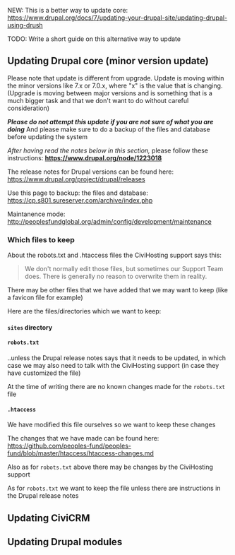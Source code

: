 

NEW: This is a better way to update core: https://www.drupal.org/docs/7/updating-your-drupal-site/updating-drupal-using-drush

TODO: Write a short guide on this alternative way to update

## Updating Drupal core (minor version update)

Please note that update is different from upgrade. Update is moving within the minor versions like 7.x or 7.0.x, where "x" is the value that is changing. (Upgrade is moving between major versions and is something that is a much bigger task and that we don't want to do without careful consideration)

***Please do not attempt this update if you are not sure of what you are doing*** And please make sure to do a backup of the files and database before updating the system

*After having read the notes below in this section,* please follow these instructions: **https://www.drupal.org/node/1223018**

The release notes for Drupal versions can be found here:
https://www.drupal.org/project/drupal/releases

Use this page to backup: the files and database:
https://cp.s801.sureserver.com/archive/index.php

Maintanence mode:
http://peoplesfundglobal.org/admin/config/development/maintenance

### Which files to keep

About the robots.txt and .htaccess files the CiviHosting support says this:
> We don't normally edit those files, but sometimes our Support Team does. There is
generally no reason to overwrite them in reality.

There may be other files that we have added that we may want to keep (like a favicon file for example)

Here are the files/directories which we want to keep:

#### `sites` directory

#### `robots.txt`

..unless the Drupal release notes says that it needs to be updated, in which case we may also need to talk with the CiviHosting support (in case they have customized the file)

At the time of writing there are no known changes made for the `robots.txt` file

#### `.htaccess`
We have modified this file ourselves so we want to keep these changes

The changes that we have made can be found here:
https://github.com/peoples-fund/peoples-fund/blob/master/htaccess/htaccess-changes.md

Also as for `robots.txt` above there may be changes by the CiviHosting support

As for `robots.txt` we want to keep the file unless there are instructions in the Drupal release notes


## Updating CiviCRM


## Updating Drupal modules


